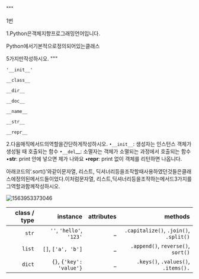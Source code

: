 """

1번

1.Python은객체지향프로그래밍언어입니다.

Python에서기본적으로정의되어있는클래스

5가지만작성하시오. """

`'__init__'`

`__class__`

`__dir__`

`__doc__`

`__name__`

`__str__`

`__repr__`



2.다음매직메서드의역할을간단하게작성하시오.
`•__init__`: 생성자는 인스턴스 객체가 생성될 때 호출되는 함수
`•__del`__: 소멸자는 객체가 소멸되는 과정에서 호출되는 함수
•__str__: print 안에 넣으면 제가 나와요
•__repr__: print 없이 객체를 리턴하면 나옵니다.



아래코드의‘.sort()’와같이문자열, 리스트, 딕셔너리등을조작할때사용하였던것들은클래스에정의된메서드들이었다.이처럼문자열, 리스트,딕셔너리등을조작하는메서드3가지를그역할과함께작성하시오.

![1563953373046](C:\Users\student\AppData\Roaming\Typora\typora-user-images\1563953373046.png)

| class / type |                 instance | attributes |                                methods |
| -----------: | -----------------------: | ---------: | -------------------------------------: |
|        `str` | `''`, `'hello'`, `'123'` |          _ | `.capitalize()`, `.join()`, `.split()` |
|       `list` |       `[]`, `['a', 'b']` |          _ |     `.append()`, `reverse()`, `sort()` |
|       `dict` | `{}`, `{'key': 'value'}` |          _ |    `.keys()`, `.values()`, `.items().` |